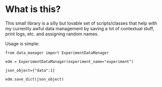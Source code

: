 # What is this?

This small library is a silly but lovable set of scripts/classes that help with my currently awful data management by saving a lot of contextual stuff, print logs, etc. and assigning random names.

Usage is simple:

```
from data_manager import ExperimentDataManager

edm = ExperimentDataManager(experiment_name="experiment")

json_object={"data":1}

edm.save_dict(json_object)

```
